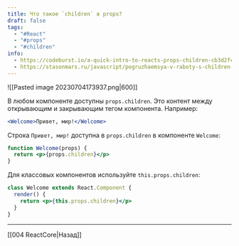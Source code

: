 ```yaml
---
title: Что такое `children` в props?
draft: false
tags:
  - "#React"
  - "#props"
  - "#children"
info:
  - https://codeburst.io/a-quick-intro-to-reacts-props-children-cb3d2fce4891
  - https://stasonmars.ru/javascript/pogruzhaemsya-v-raboty-s-children-na-react/
---
```

![[Pasted image 20230704173937.png|600]]

В любом компоненте доступны `props.children`. Это контент между открывающим и закрывающим тегом компонента. Например:

```jsx
<Welcome>Привет, мир!</Welcome>
```

Строка `Привет, мир!` доступна в `props.children` в компоненте `Welcome`:

```jsx
function Welcome(props) {
  return <p>{props.children}</p>
}
```

Для классовых компонентов используйте `this.props.children`:

```jsx
class Welcome extends React.Component {
  render() {
    return <p>{this.props.children}</p>
  }
}
```

---

[[004 ReactCore|Назад]]